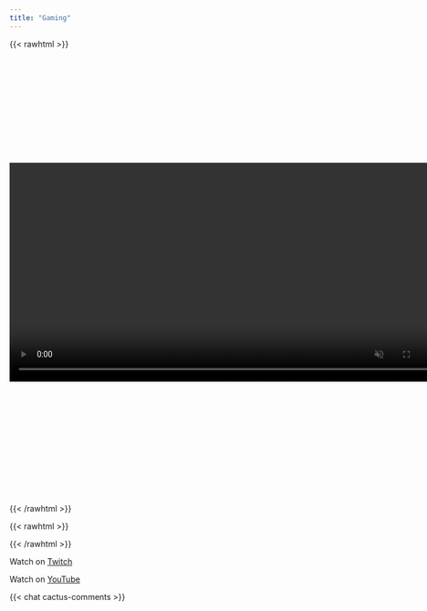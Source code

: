 ```yaml
---
title: "Gaming"
---
```


{{< rawhtml >}}
<video controls autoplay muted></video>
<script
  src="https://cdnjs.cloudflare.com/ajax/libs/webrtc-adapter/8.1.2/adapter.min.js"
  integrity="sha512-l40eBFtXx+ve5RryIELC3y6/OM6Nu89mLGQd7fg1C93tN6XrkC3supb+/YiD/Y+B8P37kdJjtG1MT1kOO2VzxA=="
  crossorigin="anonymous"
  referrerpolicy="no-referrer"
></script>
<script type="module" src="/js/webrtc.js"></script>
<style>
video {
  width: 1000px;
  max-width: 80vw;
  margin-top: 5vh;
  margin-bottom: 5vh;
}
</style>
{{< /rawhtml >}}

{{< rawhtml >}}
<a id="me" rel="me" href="https://mstdn.social/@codebam"></a>
<style>
#me {
    display: none;
}
</style>
{{< /rawhtml >}}

Watch on [Twitch](https://www.twitch.tv/codebam)

Watch on [YouTube](https://www.youtube.com/@codebam)

{{< chat cactus-comments >}}
